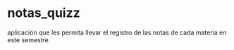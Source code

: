 # notas_quizz
aplicación que les permita llevar el registro de las notas de cada materia en este semestre
